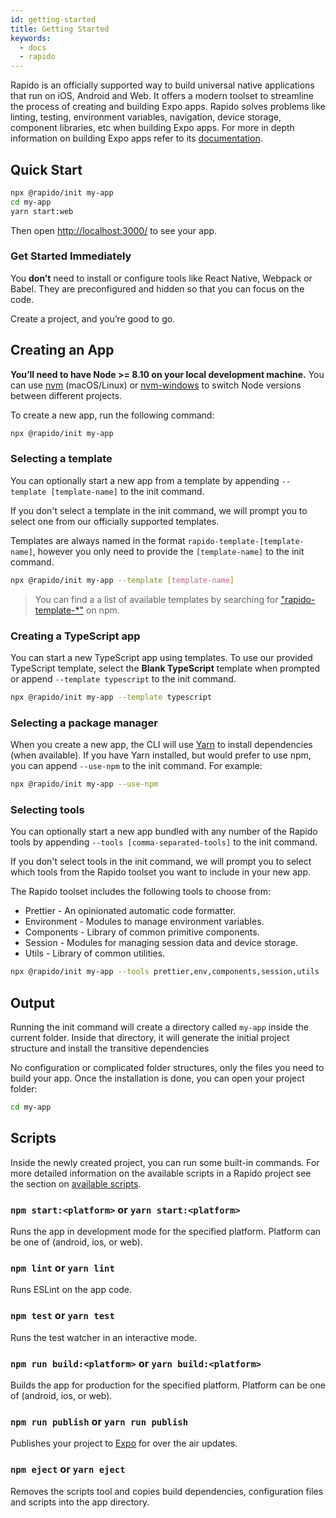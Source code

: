 ```yaml
---
id: getting-started
title: Getting Started
keywords:
  - docs
  - rapido
---
```


Rapido is an officially supported way to build universal native applications that run on iOS, Android and Web. It offers a modern toolset to streamline the process of creating and building Expo apps. Rapido solves problems like linting, testing, environment variables, navigation, device storage, component libraries, etc when building Expo apps. For more in depth information on building Expo apps refer to its [documentation](https://docs.expo.io/versions/latest/).

## Quick Start

```sh
npx @rapido/init my-app
cd my-app
yarn start:web
```

Then open [http://localhost:3000/](http://localhost:3000/) to see your app.

### Get Started Immediately

You **don’t** need to install or configure tools like React Native, Webpack or Babel. They are preconfigured and hidden so that you can focus on the code.

Create a project, and you’re good to go.

## Creating an App

**You’ll need to have Node >= 8.10 on your local development machine.** You can use [nvm](https://github.com/creationix/nvm#installation) (macOS/Linux) or [nvm-windows](https://github.com/coreybutler/nvm-windows#node-version-manager-nvm-for-windows) to switch Node versions between different projects.

To create a new app, run the following command:

```sh
npx @rapido/init my-app
```

### Selecting a template

You can optionally start a new app from a template by appending `--template [template-name]` to the init command.

If you don't select a template in the init command, we will prompt you to select one from our officially supported templates.

Templates are always named in the format `rapido-template-[template-name]`, however you only need to provide the `[template-name]` to the init command.

```sh
npx @rapido/init my-app --template [template-name]
```

> You can find a a list of available templates by searching for ["rapido-template-\*"](https://www.npmjs.com/search?q=rapido-template-*) on npm.

### Creating a TypeScript app

You can start a new TypeScript app using templates. To use our provided TypeScript template, select the **Blank TypeScript** template when prompted or append `--template typescript` to the init command.

```sh
npx @rapido/init my-app --template typescript
```

### Selecting a package manager

When you create a new app, the CLI will use [Yarn](https://yarnpkg.com/) to install dependencies (when available). If you have Yarn installed, but would prefer to use npm, you can append `--use-npm` to the init command. For example:

```sh
npx @rapido/init my-app --use-npm
```

### Selecting tools

You can optionally start a new app bundled with any number of the Rapido tools by appending `--tools [comma-separated-tools]` to the init command.

If you don't select tools in the init command, we will prompt you to select which tools from the Rapido toolset you want to include in your new app.

The Rapido toolset includes the following tools to choose from:

- Prettier - An opinionated automatic code formatter.
- Environment - Modules to manage environment variables.
- Components - Library of common primitive components.
- Session - Modules for managing session data and device storage.
- Utils - Library of common utilities.

```sh
npx @rapido/init my-app --tools prettier,env,components,session,utils
```

## Output

Running the init command will create a directory called `my-app` inside the current folder. Inside that directory, it will generate the initial project structure and install the transitive dependencies

No configuration or complicated folder structures, only the files you need to build your app. Once the installation is done, you can open your project folder:

```sh
cd my-app
```

## Scripts

Inside the newly created project, you can run some built-in commands. For more detailed information on the available scripts in a Rapido project see the section on [available scripts](available-scripts).

### `npm start:<platform>` or `yarn start:<platform>`

Runs the app in development mode for the specified platform. Platform can be one of (android, ios, or web).

### `npm lint` or `yarn lint`

Runs ESLint on the app code.

### `npm test` or `yarn test`

Runs the test watcher in an interactive mode.

### `npm run build:<platform>` or `yarn build:<platform>`

Builds the app for production for the specified platform. Platform can be one of (android, ios, or web).

### `npm run publish` or `yarn run publish`

Publishes your project to [Expo](https://expo.io) for over the air updates.

### `npm eject` or `yarn eject`

Removes the scripts tool and copies build dependencies, configuration files and scripts into the app directory.
